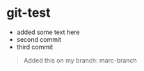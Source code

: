 # git-test

- added some text here
- second commit
- third commit

> Added this on my branch: marc-branch
